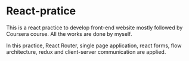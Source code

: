# React-pratice

This is a react practice to develop front-end website mostly followed by Coursera course. All the works are done by myself.

In this practice, React Router, single page application, react forms, flow architecture, redux and client-server communication are applied. 

